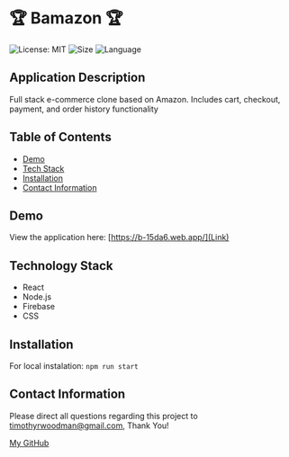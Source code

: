 # 🏆 Bamazon 🏆

![License: MIT](https://img.shields.io/badge/License-MIT-blue.svg)
![Size](https://img.shields.io/github/repo-size/timvvoodman/Bamazon)
![Language](https://img.shields.io/github/languages/top/timvvoodman/Bamazon)

## Application Description

Full stack e-commerce clone based on Amazon. Includes cart, checkout, payment, and order history functionality

## Table of Contents

- [Demo](#demo)
- [Tech Stack](#tech-stack)
- [Installation](#installation)
- [Contact Information](#contact-information)

## Demo

View the application here: [https://b-15da6.web.app/](Link)

## Technology Stack

- React
- Node.js
- Firebase
- CSS

## Installation

For local instalation: `npm run start`

## Contact Information

Please direct all questions regarding this project to timothyrwoodman@gmail.com, Thank You!

[My GitHub](https://github.com/timvvoodman)
